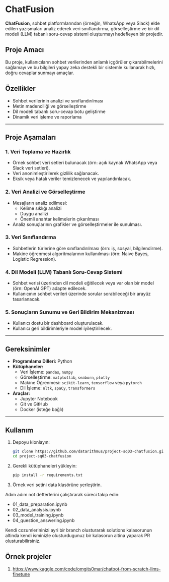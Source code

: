 # ChatFusion  

**ChatFusion**, sohbet platformlarından (örneğin, WhatsApp veya Slack) elde edilen yazışmaları analiz ederek veri sınıflandırma, görselleştirme ve bir dil modeli (LLM) tabanlı soru-cevap sistemi oluşturmayı hedefleyen bir projedir.  

## Proje Amacı  
Bu proje, kullanıcıların sohbet verilerinden anlamlı içgörüler çıkarabilmelerini sağlamayı ve bu bilgileri yapay zeka destekli bir sistemle kullanarak hızlı, doğru cevaplar sunmayı amaçlar.  

## Özellikler  
- Sohbet verilerinin analizi ve sınıflandırılması  
- Metin madenciliği ve görselleştirme  
- Dil modeli tabanlı soru-cevap botu geliştirme  
- Dinamik veri işleme ve raporlama  

---

## Proje Aşamaları  

### 1. **Veri Toplama ve Hazırlık**  
- Örnek sohbet veri setleri bulunacak (örn: açık kaynak WhatsApp veya Slack veri setleri).  
- Veri anonimleştirilerek gizlilik sağlanacak.  
- Eksik veya hatalı veriler temizlenecek ve yapılandırılacak.  

### 2. **Veri Analizi ve Görselleştirme**  
- Mesajların analiz edilmesi:  
  - Kelime sıklığı analizi  
  - Duygu analizi  
  - Önemli anahtar kelimelerin çıkarılması  
- Analiz sonuçlarının grafikler ve görselleştirmeler ile sunulması.  

### 3. **Veri Sınıflandırma**  
- Sohbetlerin türlerine göre sınıflandırılması (örn: iş, sosyal, bilgilendirme).  
- Makine öğrenmesi algoritmalarının kullanılması (örn: Naive Bayes, Logistic Regression).  

### 4. **Dil Modeli (LLM) Tabanlı Soru-Cevap Sistemi**  
- Sohbet verisi üzerinden dil modeli eğitilecek veya var olan bir model (örn: OpenAI GPT) adapte edilecek.  
- Kullanıcının sohbet verileri üzerinde sorular sorabileceği bir arayüz tasarlanacak.  

### 5. **Sonuçların Sunumu ve Geri Bildirim Mekanizması**  
- Kullanıcı dostu bir dashboard oluşturulacak.  
- Kullanıcı geri bildirimleriyle model iyileştirilecek.  

---

## Gereksinimler  
- **Programlama Dilleri:** Python  
- **Kütüphaneler:**  
  - Veri İşleme: `pandas`, `numpy`  
  - Görselleştirme: `matplotlib`, `seaborn`, `plotly`  
  - Makine Öğrenmesi: `scikit-learn`, `tensorflow` veya `pytorch`  
  - Dil İşleme: `nltk`, `spaCy`, `transformers`  
- **Araçlar:**  
  - Jupyter Notebook  
  - Git ve GitHub  
  - Docker (isteğe bağlı)  

---

## Kullanım  
1. Depoyu klonlayın:  
   ```bash
   git clone https://github.com/datarithmus/project-sq03-chatfusion.git
   cd project-sq03-chatfusion

2. Gerekli kütüphaneleri yükleyin:
    ```bash
    pip install -r requirements.txt

3. Örnek veri setini data klasörüne yerleştirin.

  Adım adım not defterlerini çalıştırarak süreci takip edin:
  - 01_data_preparation.ipynb
  - 02_data_analysis.ipynb
  - 03_model_training.ipynb
  - 04_question_answering.ipynb

  Kendi cozumlerininizi ayri bir branch olusturarak solutions kalasorunun altinda kendi isminizle olusturdugunuz bir kalasorun altina yaparak PR olusturabilirsiniz.


## Örnek projeler  
1. https://www.kaggle.com/code/omgits0mar/chatbot-from-scratch-llms-finetune

